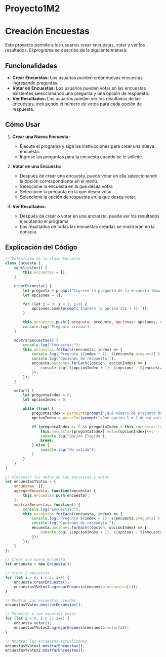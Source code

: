 # Proyecto1M2
# Creación Encuestas

Este proyecto permite a los usuarios crear encuestas, votar y ver los resultados. El programa se describe de la siguiente manera:
## Funcionalidades

- **Crear Encuestas:** Los usuarios pueden crear nuevas encuestas ingresando preguntas.
- **Votar en Encuestas:** Los usuarios pueden votar en las encuestas existentes seleccionando una pregunta y una opción de respuesta.
- **Ver Resultados:** Los usuarios pueden ver los resultados de las encuestas, incluyendo el número de votos para cada opción de respuesta.

## Cómo Usar

1. **Crear una Nueva Encuesta:**
   - Ejecute el programa y siga las instrucciones para crear una nueva encuesta.
   - Ingrese las preguntas para la encuesta cuando se le solicite.

2. **Votar en una Encuesta:**
   - Después de crear una encuesta, puede votar en ella seleccionando la opción correspondiente en el menú.
   - Seleccione la encuesta en la que desea votar.
   - Seleccione la pregunta en la que desea votar.
   - Seleccione la opción de respuesta en la que desea votar.

3. **Ver Resultados:**
   - Después de crear o votar en una encuesta, puede ver los resultados ejecutando el programa.
   - Los resultados de todas las encuestas creadas se mostrarán en la consola.

## Explicación del Código

```javascript
// Definición de la clase Encuesta
class Encuesta {
    constructor() {
        this.encuestas = [];
    }

    crearEncuesta() {
        let pregunta = prompt("Ingrese la pregunta de la encuesta (max 8):");
        let opciones = [];

        for (let i = 0; i < 2; i++) {
            opciones.push(prompt(`Ingrese la opción ${i + 1}:`));
        }

        this.encuestas.push({ pregunta: pregunta, opciones: opciones, votos: [0, 0] });
        console.log("Pregunta creada");
    }

    mostrarEncuestas() {
        console.log("Encuestas:");
        this.encuestas.forEach((encuesta, index) => {
            console.log(`Pregunta ${index + 1}: ${encuesta.pregunta}`);
            console.log("Opciones de respuesta:");
            encuesta.opciones.forEach((opcion, opcionIndex) => {
                console.log(`${opcionIndex + 1}. ${opcion} - ${encuesta.votos[opcionIndex]} votos`);
            });
        });
    }

    votar() {
        let preguntaIndex = 0;
        let opcionIndex = 0;

        while (true) {
            preguntaIndex = parseInt(prompt("¿Qué número de pregunta desea votar?"));
            opcionIndex = parseInt(prompt("¿Qué opción 1 o 2 desea votar?"));

            if (preguntaIndex >= 0 && preguntaIndex < this.encuestas.length && opcionIndex >= 0 && opcionIndex < 2) {
                this.encuestas[preguntaIndex].votos[opcionIndex]++;
                console.log("Opción Elegida");
                break;
            } else {
                console.log("No valido");
            }
        }
    }
}

// Almacenar los datos de las encuestas y votos
let encuestasYVotos = {
    encuestas: [],
    agregarEncuesta: function(encuesta) {
        this.encuestas.push(encuesta);
    },
    mostrarEncuestas: function() {
        console.log("Encuestas:");
        this.encuestas.forEach((encuesta, index) => {
            console.log(`Pregunta ${index + 1}: ${encuesta.pregunta}`);
            console.log("Opciones de respuesta:");
            encuesta.opciones.forEach((opcion, opcionIndex) => {
                console.log(`${opcionIndex + 1}. ${opcion} - ${encuesta.votos[opcionIndex]} votos`);
            });
        });
    }
};

// Crear una nueva encuesta
let encuesta = new Encuesta();

// Crear 2 encuestas
for (let i = 0; i < 2; i++) {
    encuesta.crearEncuesta();
    encuestasYVotos1.agregarEncuesta(encuesta.encuestas[i]);
}

// Mostrar las encuestas creadas
encuestasYVotos.mostrarEncuestas();

// Permitir a los usuarios votar
for (let i = 0; i < 2; i++) {
    encuesta.votar();
    encuestasYVotos2.agregarEncuesta(encuesta.votar[i]);
}

// Mostrar las encuestas actualizadas
encuestasYVotos1.mostrarEncuestas();
encuestasYVotos2.mostrarEncuestas();
